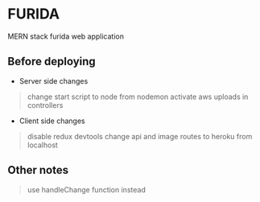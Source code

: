 # FURIDA
MERN stack furida web application

## Before deploying
* Server side changes
> change start script to node from nodemon
> activate aws uploads in controllers

* Client side changes
> disable redux devtools
> change api and image routes to heroku from localhost

## Other notes
> use handleChange function instead
